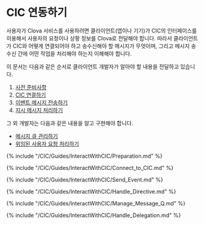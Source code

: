 # CIC 연동하기
사용자가 Clova 서비스를 사용하려면 클라이언트(앱이나 기기)가 CIC의 인터페이스를 이용해서 사용자의 요청이나 상황 정보를 Clova로 전달해야 합니다. 따라서 클라이언트가 CIC와 어떻게 연결되어야 하고 송수신해야 할 메시지가 무엇이며, 그리고 메시지 송수신 간에 어떤 작업을 처리해야 하는지 이해해야 합니다.

이 문서는 다음과 같은 순서로 클라이언트 개발자가 알아야 할 내용을 전달하고 있습니다.

1. [사전 준비사항](#Preparation)
2. [CIC 연결하기](#ConnectToCIC)
3. [이벤트 메시지 전송하기](#SendEvent)
4. [지시 메시지 처리하기](#HandleDirective)

그 외 개발자는 다음과 같은 내용을 알고 구현해야 합니다.
* [메시지 큐 관리하기](#ManageMessageQ)
* [위임된 사용자 요청 처리하기](#HandleDelegation)

{% include "/CIC/Guides/InteractWithCIC/Preparation.md" %}

{% include "/CIC/Guides/InteractWithCIC/Connect_to_CIC.md" %}

{% include "/CIC/Guides/InteractWithCIC/Send_Event.md" %}

{% include "/CIC/Guides/InteractWithCIC/Handle_Directive.md" %}

{% include "/CIC/Guides/InteractWithCIC/Manage_Message_Q.md" %}

{% include "/CIC/Guides/InteractWithCIC/Handle_Delegation.md" %}
